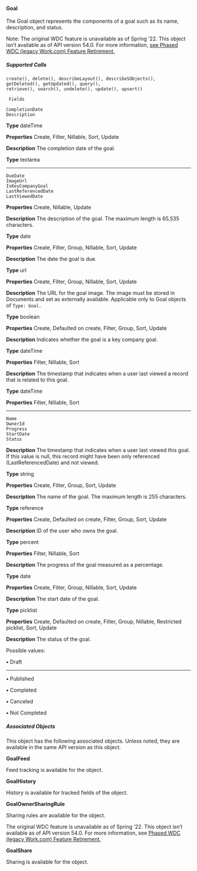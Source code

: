 #### Goal

The Goal object represents the components of a goal such as its name, description, and status.

Note: The original WDC feature is unavailable as of Spring ’22. This object isn’t available as of API version 54.0. For more information,
[see Phased WDC (legacy Work.com) Feature Retirement.](https://help.salesforce.com/s/articleView?id=000356306&type=1&language=en_US)

##### Supported Calls
```
create(), delete(), describeLayout(), describeSObjects(), getDeleted(), getUpdated(), query(),
retrieve(), search(), undelete(), update(), upsert()

 Fields

```
```
CompletionDate
Description

```

**Type**
dateTime

**Properties**
Create, Filter, Nillable, Sort, Update

**Description**
The completion date of the goal.

**Type**
textarea


-----

```
DueDate
ImageUrl
IsKeyCompanyGoal
LastReferencedDate
LastViewedDate

```

**Properties**
Create, Nillable, Update

**Description**
The description of the goal. The maximum length is 65,535 characters.

**Type**
date

**Properties**
Create, Filter, Group, Nillable, Sort, Update

**Description**
The date the goal is due.

**Type**
url

**Properties**
Create, Filter, Group, Nillable, Sort, Update

**Description**
The URL for the goal image. The image must be stored in Documents and set as
externally available. Applicable only to Goal objects of `Type: Goal.`

**Type**
boolean

**Properties**
Create, Defaulted on create, Filter, Group, Sort, Update

**Description**
Indicates whether the goal is a key company goal.

**Type**
dateTime

**Properties**
Filter, Nillable, Sort

**Description**
The timestamp that indicates when a user last viewed a record that is related to
this goal.

**Type**
dateTime

**Properties**
Filter, Nillable, Sort


-----

```
Name
OwnerId
Progress
StartDate
Status

```

**Description**
The timestamp that indicates when a user last viewed this goal. If this value is
null, this record might have been only referenced (LastReferencedDate)
and not viewed.

**Type**
string

**Properties**
Create, Filter, Group, Sort, Update

**Description**
The name of the goal. The maximum length is 255 characters.

**Type**
reference

**Properties**
Create, Defaulted on create, Filter, Group, Sort, Update

**Description**
ID of the user who owns the goal.

**Type**
percent

**Properties**
Filter, Nillable, Sort

**Description**
The progress of the goal measured as a percentage.

**Type**
date

**Properties**
Create, Filter, Group, Nillable, Sort, Update

**Description**
The start date of the goal.

**Type**
picklist

**Properties**
Create, Defaulted on create, Filter, Group, Nillable, Restricted picklist, Sort, Update

**Description**
The status of the goal.

Possible values:

**•** Draft


-----

**•** Published

**•** Completed

**•** Canceled

**•** Not Completed

##### Associated Objects

This object has the following associated objects. Unless noted, they are available in the same API version as this object.

**GoalFeed**

Feed tracking is available for the object.

**GoalHistory**

History is available for tracked fields of the object.

**GoalOwnerSharingRule**

Sharing rules are available for the object.

The original WDC feature is unavailable as of Spring ’22. This object isn’t available as of API version 54.0. For more information, see
[Phased WDC (legacy Work.com) Feature Retirement.](https://help.salesforce.com/s/articleView?id=000356306&type=1&language=en_US)

**GoalShare**

Sharing is available for the object.
